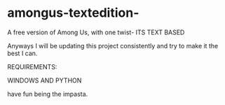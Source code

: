 # amongus-textedition-
A free version of Among Us, with one twist- ITS TEXT BASED

Anyways I will be updating this project consistently and try to make it the best I can.

REQUIREMENTS:

WINDOWS AND PYTHON

have fun being the impasta.
